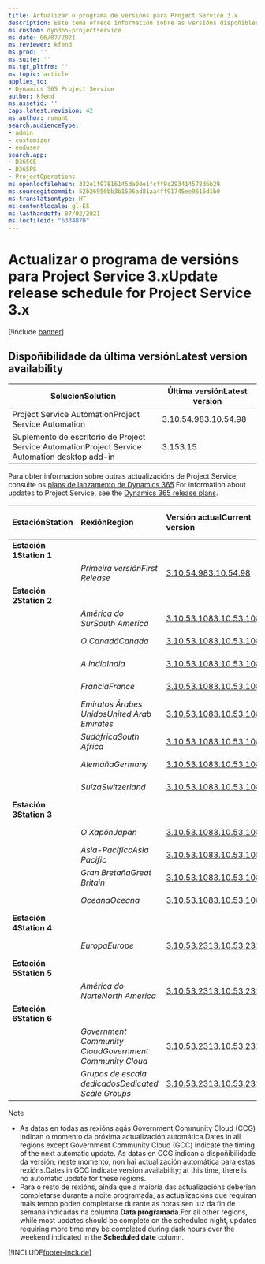 ```yaml
---
title: Actualizar o programa de versións para Project Service 3.x
description: Este tema ofrece información sobre as versións dispoñibles e próximas de Dynamics 365 Project Service Automation.
ms.custom: dyn365-projectservice
ms.date: 06/07/2021
ms.reviewer: kfend
ms.prod: ''
ms.suite: ''
ms.tgt_pltfrm: ''
ms.topic: article
applies_to:
- Dynamics 365 Project Service
author: kfend
ms.assetid: ''
caps.latest.revision: 42
ms.author: rumant
search.audienceType:
- admin
- customizer
- enduser
search.app:
- D365CE
- D365PS
- ProjectOperations
ms.openlocfilehash: 332e1f97816145da00e1fcff9c293414578d6b29
ms.sourcegitcommit: 52b26950bb3b1596ad81aa4ff91745ee9615d1b0
ms.translationtype: HT
ms.contentlocale: gl-ES
ms.lasthandoff: 07/02/2021
ms.locfileid: "6334870"
---
```

# <a name="update-release-schedule-for-project-service-3x"></a><span data-ttu-id="2ba70-103">Actualizar o programa de versións para Project Service 3.x</span><span class="sxs-lookup"><span data-stu-id="2ba70-103">Update release schedule for Project Service 3.x</span></span>

[!include [banner](../includes/psa-now-project-operations.md)]

## <a name="latest-version-availability"></a><span data-ttu-id="2ba70-104">Dispoñibilidade da última versión</span><span class="sxs-lookup"><span data-stu-id="2ba70-104">Latest version availability</span></span>

| <span data-ttu-id="2ba70-105">Solución</span><span class="sxs-lookup"><span data-stu-id="2ba70-105">Solution</span></span>  | <span data-ttu-id="2ba70-106">Última versión</span><span class="sxs-lookup"><span data-stu-id="2ba70-106">Latest version</span></span> |
|-------|----|
| <span data-ttu-id="2ba70-107">Project Service Automation</span><span class="sxs-lookup"><span data-stu-id="2ba70-107">Project Service Automation</span></span>    | <span data-ttu-id="2ba70-108">3.10.54.98</span><span class="sxs-lookup"><span data-stu-id="2ba70-108">3.10.54.98</span></span> |
| <span data-ttu-id="2ba70-109">Suplemento de escritorio de Project Service Automation</span><span class="sxs-lookup"><span data-stu-id="2ba70-109">Project Service Automation desktop add-in</span></span>                | <span data-ttu-id="2ba70-110">3.15</span><span class="sxs-lookup"><span data-stu-id="2ba70-110">3.15</span></span>          |

<span data-ttu-id="2ba70-111">Para obter información sobre outras actualizacións de Project Service, consulte os [plans de lanzamento de Dynamics 365](/dynamics365/release-plans/).</span><span class="sxs-lookup"><span data-stu-id="2ba70-111">For information about updates to Project Service, see the [Dynamics 365 release plans](/dynamics365/release-plans/).</span></span> 

| <span data-ttu-id="2ba70-112">Estación</span><span class="sxs-lookup"><span data-stu-id="2ba70-112">Station</span></span>  | <span data-ttu-id="2ba70-113">Rexión</span><span class="sxs-lookup"><span data-stu-id="2ba70-113">Region</span></span> | <span data-ttu-id="2ba70-114">Versión actual</span><span class="sxs-lookup"><span data-stu-id="2ba70-114">Current version</span></span> | <span data-ttu-id="2ba70-115">Seguinte versión</span><span class="sxs-lookup"><span data-stu-id="2ba70-115">Next version</span></span> |  <span data-ttu-id="2ba70-116">Data programada</span><span class="sxs-lookup"><span data-stu-id="2ba70-116">Scheduled date</span></span>
| :---   | :---   | :---   | :---   |:---   |         
|<span data-ttu-id="2ba70-117"><strong>Estación 1</strong></span><span class="sxs-lookup"><span data-stu-id="2ba70-117"><strong>Station 1</strong></span></span> | |  |  | |
| | <span data-ttu-id="2ba70-118"><i>Primeira versión</i></span><span class="sxs-lookup"><span data-stu-id="2ba70-118"><i>First Release</i></span></span> | [<span data-ttu-id="2ba70-119">3.10.54.98</span><span class="sxs-lookup"><span data-stu-id="2ba70-119">3.10.54.98</span></span>](whats-new-ur-33.md) | <span data-ttu-id="2ba70-120">A determinar</span><span class="sxs-lookup"><span data-stu-id="2ba70-120">TBD</span></span> | <span data-ttu-id="2ba70-121">28 de xullo de 2021</span><span class="sxs-lookup"><span data-stu-id="2ba70-121">July 28, 2021</span></span>
|<span data-ttu-id="2ba70-122"><strong>Estación 2</strong></span><span class="sxs-lookup"><span data-stu-id="2ba70-122"><strong>Station 2</strong></span></span> | |  |  | |
| | <span data-ttu-id="2ba70-123"><i>América do Sur</i></span><span class="sxs-lookup"><span data-stu-id="2ba70-123"><i>South America</i></span></span> | [<span data-ttu-id="2ba70-124">3.10.53.108</span><span class="sxs-lookup"><span data-stu-id="2ba70-124">3.10.53.108</span></span>](whats-new-ur-32.md) | [<span data-ttu-id="2ba70-125">3.10.54.98</span><span class="sxs-lookup"><span data-stu-id="2ba70-125">3.10.54.98</span></span>](whats-new-ur-33.md) | <span data-ttu-id="2ba70-126">09 de xullo de 2021</span><span class="sxs-lookup"><span data-stu-id="2ba70-126">July 09, 2021</span></span>
| | <span data-ttu-id="2ba70-127"><i>O Canadá</i></span><span class="sxs-lookup"><span data-stu-id="2ba70-127"><i>Canada</i></span></span> | [<span data-ttu-id="2ba70-128">3.10.53.108</span><span class="sxs-lookup"><span data-stu-id="2ba70-128">3.10.53.108</span></span>](whats-new-ur-32.md) | [<span data-ttu-id="2ba70-129">3.10.54.98</span><span class="sxs-lookup"><span data-stu-id="2ba70-129">3.10.54.98</span></span>](whats-new-ur-33.md) | <span data-ttu-id="2ba70-130">09 de xullo de 2021</span><span class="sxs-lookup"><span data-stu-id="2ba70-130">July 09, 2021</span></span>
| | <span data-ttu-id="2ba70-131"><i>A India</i></span><span class="sxs-lookup"><span data-stu-id="2ba70-131"><i>India</i></span></span> | [<span data-ttu-id="2ba70-132">3.10.53.108</span><span class="sxs-lookup"><span data-stu-id="2ba70-132">3.10.53.108</span></span>](whats-new-ur-32.md) | [<span data-ttu-id="2ba70-133">3.10.54.98</span><span class="sxs-lookup"><span data-stu-id="2ba70-133">3.10.54.98</span></span>](whats-new-ur-33.md) | <span data-ttu-id="2ba70-134">09 de xullo de 2021</span><span class="sxs-lookup"><span data-stu-id="2ba70-134">July 09, 2021</span></span>
| | <span data-ttu-id="2ba70-135"><i>Francia</i></span><span class="sxs-lookup"><span data-stu-id="2ba70-135"><i>France</i></span></span> | [<span data-ttu-id="2ba70-136">3.10.53.108</span><span class="sxs-lookup"><span data-stu-id="2ba70-136">3.10.53.108</span></span>](whats-new-ur-32.md) | [<span data-ttu-id="2ba70-137">3.10.54.98</span><span class="sxs-lookup"><span data-stu-id="2ba70-137">3.10.54.98</span></span>](whats-new-ur-33.md) | <span data-ttu-id="2ba70-138">09 de xullo de 2021</span><span class="sxs-lookup"><span data-stu-id="2ba70-138">July 09, 2021</span></span>
| | <span data-ttu-id="2ba70-139"><i>Emiratos Árabes Unidos</i></span><span class="sxs-lookup"><span data-stu-id="2ba70-139"><i>United Arab Emirates</i></span></span> | [<span data-ttu-id="2ba70-140">3.10.53.108</span><span class="sxs-lookup"><span data-stu-id="2ba70-140">3.10.53.108</span></span>](whats-new-ur-32.md) | [<span data-ttu-id="2ba70-141">3.10.54.98</span><span class="sxs-lookup"><span data-stu-id="2ba70-141">3.10.54.98</span></span>](whats-new-ur-33.md) | <span data-ttu-id="2ba70-142">09 de xullo de 2021</span><span class="sxs-lookup"><span data-stu-id="2ba70-142">July 09, 2021</span></span>
| | <span data-ttu-id="2ba70-143"><i>Sudáfrica</i></span><span class="sxs-lookup"><span data-stu-id="2ba70-143"><i>South Africa</i></span></span> | [<span data-ttu-id="2ba70-144">3.10.53.108</span><span class="sxs-lookup"><span data-stu-id="2ba70-144">3.10.53.108</span></span>](whats-new-ur-32.md) | [<span data-ttu-id="2ba70-145">3.10.54.98</span><span class="sxs-lookup"><span data-stu-id="2ba70-145">3.10.54.98</span></span>](whats-new-ur-33.md) | <span data-ttu-id="2ba70-146">09 de xullo de 2021</span><span class="sxs-lookup"><span data-stu-id="2ba70-146">July 09, 2021</span></span>
| | <span data-ttu-id="2ba70-147"><i>Alemaña</i></span><span class="sxs-lookup"><span data-stu-id="2ba70-147"><i>Germany</i></span></span> | [<span data-ttu-id="2ba70-148">3.10.53.108</span><span class="sxs-lookup"><span data-stu-id="2ba70-148">3.10.53.108</span></span>](whats-new-ur-32.md) | [<span data-ttu-id="2ba70-149">3.10.54.98</span><span class="sxs-lookup"><span data-stu-id="2ba70-149">3.10.54.98</span></span>](whats-new-ur-33.md) | <span data-ttu-id="2ba70-150">09 de xullo de 2021</span><span class="sxs-lookup"><span data-stu-id="2ba70-150">July 09, 2021</span></span>
| | <span data-ttu-id="2ba70-151"><i>Suíza</i></span><span class="sxs-lookup"><span data-stu-id="2ba70-151"><i>Switzerland</i></span></span> | [<span data-ttu-id="2ba70-152">3.10.53.108</span><span class="sxs-lookup"><span data-stu-id="2ba70-152">3.10.53.108</span></span>](whats-new-ur-32.md) | [<span data-ttu-id="2ba70-153">3.10.54.98</span><span class="sxs-lookup"><span data-stu-id="2ba70-153">3.10.54.98</span></span>](whats-new-ur-33.md) | <span data-ttu-id="2ba70-154">09 de xullo de 2021</span><span class="sxs-lookup"><span data-stu-id="2ba70-154">July 09, 2021</span></span>
|<span data-ttu-id="2ba70-155"><strong>Estación 3</strong></span><span class="sxs-lookup"><span data-stu-id="2ba70-155"><strong>Station 3</strong></span></span> | |  |  | |
| | <span data-ttu-id="2ba70-156"><i>O Xapón</i></span><span class="sxs-lookup"><span data-stu-id="2ba70-156"><i>Japan</i></span></span> | [<span data-ttu-id="2ba70-157">3.10.53.108</span><span class="sxs-lookup"><span data-stu-id="2ba70-157">3.10.53.108</span></span>](whats-new-ur-32.md) | [<span data-ttu-id="2ba70-158">3.10.54.98</span><span class="sxs-lookup"><span data-stu-id="2ba70-158">3.10.54.98</span></span>](whats-new-ur-33.md) | <span data-ttu-id="2ba70-159">16 de xullo de 2021</span><span class="sxs-lookup"><span data-stu-id="2ba70-159">July 16, 2021</span></span>
| | <span data-ttu-id="2ba70-160"><i>Asia-Pacífico</i></span><span class="sxs-lookup"><span data-stu-id="2ba70-160"><i>Asia Pacific</i></span></span> | [<span data-ttu-id="2ba70-161">3.10.53.108</span><span class="sxs-lookup"><span data-stu-id="2ba70-161">3.10.53.108</span></span>](whats-new-ur-32.md) | [<span data-ttu-id="2ba70-162">3.10.54.98</span><span class="sxs-lookup"><span data-stu-id="2ba70-162">3.10.54.98</span></span>](whats-new-ur-33.md) | <span data-ttu-id="2ba70-163">16 de xullo de 2021</span><span class="sxs-lookup"><span data-stu-id="2ba70-163">July 16, 2021</span></span>
| | <span data-ttu-id="2ba70-164"><i>Gran Bretaña</i></span><span class="sxs-lookup"><span data-stu-id="2ba70-164"><i>Great Britain</i></span></span> | [<span data-ttu-id="2ba70-165">3.10.53.108</span><span class="sxs-lookup"><span data-stu-id="2ba70-165">3.10.53.108</span></span>](whats-new-ur-32.md) | [<span data-ttu-id="2ba70-166">3.10.54.98</span><span class="sxs-lookup"><span data-stu-id="2ba70-166">3.10.54.98</span></span>](whats-new-ur-33.md) | <span data-ttu-id="2ba70-167">16 de xullo de 2021</span><span class="sxs-lookup"><span data-stu-id="2ba70-167">July 16, 2021</span></span>
| | <span data-ttu-id="2ba70-168"><i>Oceana</i></span><span class="sxs-lookup"><span data-stu-id="2ba70-168"><i>Oceana</i></span></span> | [<span data-ttu-id="2ba70-169">3.10.53.108</span><span class="sxs-lookup"><span data-stu-id="2ba70-169">3.10.53.108</span></span>](whats-new-ur-32.md) | [<span data-ttu-id="2ba70-170">3.10.54.98</span><span class="sxs-lookup"><span data-stu-id="2ba70-170">3.10.54.98</span></span>](whats-new-ur-33.md) | <span data-ttu-id="2ba70-171">16 de xullo de 2021</span><span class="sxs-lookup"><span data-stu-id="2ba70-171">July 16, 2021</span></span>
|<span data-ttu-id="2ba70-172"><strong>Estación 4</strong></span><span class="sxs-lookup"><span data-stu-id="2ba70-172"><strong>Station 4</strong></span></span> | |  |  | |
| | <span data-ttu-id="2ba70-173"><i>Europa</i></span><span class="sxs-lookup"><span data-stu-id="2ba70-173"><i>Europe</i></span></span> | [<span data-ttu-id="2ba70-174">3.10.53.231</span><span class="sxs-lookup"><span data-stu-id="2ba70-174">3.10.53.231</span></span>](whats-new-ur-32-5.md) | [<span data-ttu-id="2ba70-175">3.10.54.98</span><span class="sxs-lookup"><span data-stu-id="2ba70-175">3.10.54.98</span></span>](whats-new-ur-33.md) | <span data-ttu-id="2ba70-176">23 de xullo de 2021</span><span class="sxs-lookup"><span data-stu-id="2ba70-176">July 23, 2021</span></span>
|<span data-ttu-id="2ba70-177"><strong>Estación 5</strong></span><span class="sxs-lookup"><span data-stu-id="2ba70-177"><strong>Station 5</strong></span></span> | |  |  | |
| | <span data-ttu-id="2ba70-178"><i>América do Norte</i></span><span class="sxs-lookup"><span data-stu-id="2ba70-178"><i>North America</i></span></span> | [<span data-ttu-id="2ba70-179">3.10.53.231</span><span class="sxs-lookup"><span data-stu-id="2ba70-179">3.10.53.231</span></span>](whats-new-ur-32-5.md) | [<span data-ttu-id="2ba70-180">3.10.54.98</span><span class="sxs-lookup"><span data-stu-id="2ba70-180">3.10.54.98</span></span>](whats-new-ur-33.md) | <span data-ttu-id="2ba70-181">30 de xullo de 2021</span><span class="sxs-lookup"><span data-stu-id="2ba70-181">July 30, 2021</span></span>
|<span data-ttu-id="2ba70-182"><strong>Estación 6</strong></span><span class="sxs-lookup"><span data-stu-id="2ba70-182"><strong>Station 6</strong></span></span> | |  |  | |
| | <span data-ttu-id="2ba70-183"><i>Government Community Cloud</i></span><span class="sxs-lookup"><span data-stu-id="2ba70-183"><i>Government Community Cloud</i></span></span> | [<span data-ttu-id="2ba70-184">3.10.53.231</span><span class="sxs-lookup"><span data-stu-id="2ba70-184">3.10.53.231</span></span>](whats-new-ur-32-5.md) | [<span data-ttu-id="2ba70-185">3.10.54.98</span><span class="sxs-lookup"><span data-stu-id="2ba70-185">3.10.54.98</span></span>](whats-new-ur-33.md) | <span data-ttu-id="2ba70-186">30 de xullo de 2021</span><span class="sxs-lookup"><span data-stu-id="2ba70-186">July 30, 2021</span></span>
| | <span data-ttu-id="2ba70-187"><i>Grupos de escala dedicados</i></span><span class="sxs-lookup"><span data-stu-id="2ba70-187"><i>Dedicated Scale Groups</i></span></span> | [<span data-ttu-id="2ba70-188">3.10.53.231</span><span class="sxs-lookup"><span data-stu-id="2ba70-188">3.10.53.231</span></span>](whats-new-ur-32-5.md) | [<span data-ttu-id="2ba70-189">3.10.54.98</span><span class="sxs-lookup"><span data-stu-id="2ba70-189">3.10.54.98</span></span>](whats-new-ur-33.md) | <span data-ttu-id="2ba70-190">06 de agosto de 2021</span><span class="sxs-lookup"><span data-stu-id="2ba70-190">August 06, 2021</span></span>

>[!Note]
> - <span data-ttu-id="2ba70-191">As datas en todas as rexións agás Government Community Cloud (CCG) indican o momento da próxima actualización automática.</span><span class="sxs-lookup"><span data-stu-id="2ba70-191">Dates in all regions except Government Community Cloud (GCC) indicate the timing of the next automatic update.</span></span> <span data-ttu-id="2ba70-192">As datas en CCG indican a dispoñibilidade da versión; neste momento, non hai actualización automática para estas rexións.</span><span class="sxs-lookup"><span data-stu-id="2ba70-192">Dates in GCC indicate version availability; at this time, there is no automatic update for these regions.</span></span>
> - <span data-ttu-id="2ba70-193">Para o resto de rexións, aínda que a maioría das actualizacións deberían completarse durante a noite programada, as actualizacións que requiran máis tempo poden completarse durante as horas sen luz da fin de semana indicadas na columna **Data programada**.</span><span class="sxs-lookup"><span data-stu-id="2ba70-193">For all other regions, while most updates should be complete on the scheduled night, updates requiring more time may be completed during dark hours over the weekend indicated in the **Scheduled date** column.</span></span>


[!INCLUDE[footer-include](../includes/footer-banner.md)]
